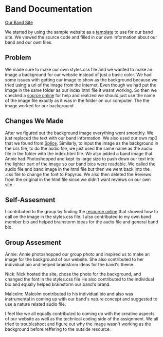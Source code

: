 # Band Documentation 
[Our Band Site](https://nickreinert.github.io/)

We started by using the sample website as a [template](https://kariestes.github.io/) to use for our band site. We viewed the source code and filled in our own information about our band and our own files.


## Problem
We made sure to make our own styles.css file and we wanted to make an image a background for our website instead of just a basic color. We had some issues with getting our image to show as the background because we tried using a url of the image from the internet. Even though we had put the image in the same folder as our index.html file it wasnt working. So then we checked a [source online](https://www.w3schools.com/css/css_background_image.asp) for help and realized we should just use the name of the image file exactly as it was in the folder on our computer. The the image worked for our background. 

## Changes We Made
After we figured out the background image everything went smoothly. We just replaced the text with our band information. We also used our own mp3 that we found from [Splice](https://sounds.splice.com/plans?utm_source=google&utm_medium=cpc&utm_campaign=namer-en_multi_gs_ua_sounds_20220602_brand_trials&utm_content=namer-en_multi_gs_kw_brand-splice_x_x_x_exact&utm_term=splice&campaignid=404596759&adgroupid=26303056279&adid=696954328285&gad_source=1&gclid=Cj0KCQjwzYLABhD4ARIsALySuCQF83bKd3ZHrB2KJzsJqOcp2g3Fm9RzDCA9NVlzMO6UMNJZFlYjqqUaAndcEALw_wcB). Similarly, to input the image as the background in the css file, to do the audio file, we just used the same name as the audio file in the folder with the index.html file. We also added a band image that Annie had Photoshopped and kept its large size to push down our text into the lighter part of the image so our band bios were readable. We called the audio file and band image in the html file but then we went back into the .css file to change the font to Papyrus. We also then deleted the Reviews from the original in the html file since we didn't want reviews on our own site. 

## Self-Assesment
I contributed to the group by finding the [resource online](https://www.w3schools.com/css/css_background_image.asp) that showed how to call on the image in the styles.css file. I also contributed to my own band member bio and helped brainstorm ideas for the audio file and general band bio. 

## Group Assesment
Annie: Annie photoshopped our group photo and inspired us to make an image for the background of our website. She also contributed to her individual bio and helped brainstorm ideas for the band's theme. 

Nick: Nick hosted the site, chose the photo for the background, and changed the font in the styles.css file He also contributed to the individual bio and equally helped brainstorm our band's brand. 

Malcolm: Malcolm contributed to his individual bio and also was instrumental in coming up with our band's nature concept and suggested to use a nature related audio file.

I feel like we all equally contributed to coming up with the creative aspects of our website as well as the technical coding side of the assignment. We all tried to troubleshoot and figure out why the image wasn't working as the background before reffering to the outside resource. 